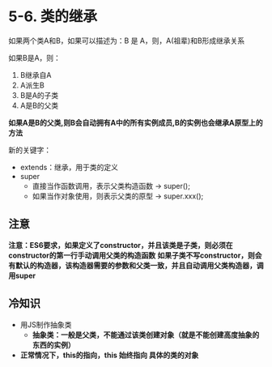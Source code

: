 # 5-6. 类的继承

如果两个类A和B，如果可以描述为：B 是 A，则，A(祖辈)和B形成继承关系

如果B是A，则：

1. B继承自A
2. A派生B
3. B是A的子类
4. A是B的父类

**如果A是B的父类,则B会自动拥有A中的所有实例成员,B的实例也会继承A原型上的方法**


新的关键字：

- extends：继承，用于类的定义
- super
  - 直接当作函数调用，表示父类构造函数 -> super();
  - 如果当作对象使用，则表示父类的原型 -> super.xxx();

## 注意

**注意：ES6要求，如果定义了constructor，并且该类是子类，则必须在constructor的第一行手动调用父类的构造函数**
**如果子类不写constructor，则会有默认的构造器，该构造器需要的参数和父类一致，并且自动调用父类构造器，调用super**


## 冷知识

- 用JS制作抽象类
  - **抽象类：一般是父类，不能通过该类创建对象（就是不能创建高度抽象的东西的实例）**
- **正常情况下，this的指向，this 始终指向 具体的类的对象**